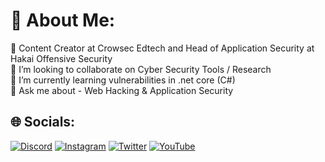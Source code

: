 # 💫 About Me:
🔭 Content Creator at Crowsec Edtech and Head of Application Security at Hakai Offensive Security <br>👯 I’m looking to collaborate on Cyber Security Tools / Research <br>🌱 I’m currently learning vulnerabilities in .net core (C#)<br>💬 Ask me about - Web Hacking & Application Security 


## 🌐 Socials:
[![Discord](https://img.shields.io/badge/Discord-%237289DA.svg?logo=discord&logoColor=white)](https://discord.gg/droneship) [![Instagram](https://img.shields.io/badge/Instagram-%23E4405F.svg?logo=Instagram&logoColor=white)](https://instagram.com/carlos.crowsec) [![Twitter](https://img.shields.io/badge/Twitter-%231DA1F2.svg?logo=Twitter&logoColor=white)](https://twitter.com/carlos_crowsec) [![YouTube](https://img.shields.io/badge/YouTube-%23FF0000.svg?logo=YouTube&logoColor=white)](https://youtube.com/@carlosvieiracrowsec) 
